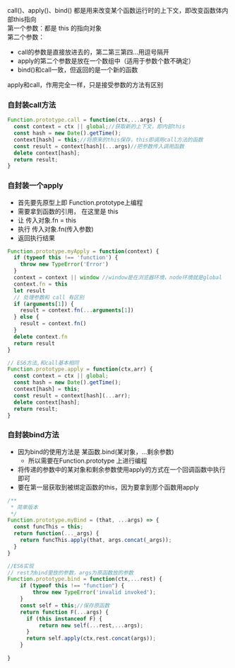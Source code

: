call()、apply()、bind() 都是用来改变某个函数运行时的上下文，即改变函数体内部this指向<br>
第一个参数：都是 this 的指向对象<br>
第二个参数：<br>
- call的参数是直接放进去的，第二第三第四...用逗号隔开
- apply的第二个参数是放在一个数组中（适用于参数个数不确定）
- bind()和call一致，但返回的是一个新的函数

apply和call，作用完全一样，只是接受参数的方法有区别
### 自封装call方法
```js
Function.prototype.call = function(ctx,...args) {
  const context = ctx || global;//获取新的上下文，即内部this
  const hash = new Date().getTime();
  context[hash] = this;//将原来的this保存，this即调用call方法的函数
  const result = context[hash](...args)//把参数传入调用函数
  delete context[hash];
  return result;
}
```

### 自封装一个apply

 - 首先要先原型上即 Function.prototype上编程
 - 需要拿到函数的引用， 在这里是 this
 - 让 传入对象.fn = this
 - 执行 传入对象.fn(传入参数)
 - 返回执行结果

```js
Function.prototype.myApply = function(context) {
  if (typeof this !== 'function') {
    throw new TypeError('Error')
  }
  context = context || window //window是在浏览器环境，node环境就是global
  context.fn = this
  let result
  // 处理参数和 call 有区别
  if (arguments[1]) {
    result = context.fn(...arguments[1])
  } else {
    result = context.fn()
  }
  delete context.fn
  return result
}
```
```js
// ES6方法,和call基本相同
Function.prototype.apply = function(ctx,arr) {
  const context = ctx || global;
  const hash = new Date().getTime();
  context[hash] = this;
  const result = context[hash](...arr);
  delete context[hash];
  return result;
}
```

### 自封装bind方法

 - 因为bind的使用方法是 某函数.bind(某对象，...剩余参数)
   - 所以需要在Function.prototype 上进行编程
 - 将传递的参数中的某对象和剩余参数使用apply的方式在一个回调函数中执行即可
 - 要在第一层获取到被绑定函数的this，因为要拿到那个函数用apply

```js
/**
 * 简单版本 
 */
Function.prototype.myBind = (that, ...args) => {
  const funcThis = this;
  return function(..._args) {
    return funcThis.apply(that, args.concat(_args));
  }
}
```
```js
//ES6实现
// rest为bind里放的参数，args为原函数放的参数
Function.prototype.bind = function(ctx,...rest) {
    if (typeof this !== "function") {
        throw new TypeError('invalid invoked');
    }
    const self = this;//保存原函数
    return function F(...args) {
      if (this instanceof F) {
          return new self(...rest,...args);
      }
      return self.apply(ctx,rest.concat(args));
    }
  
}
```


